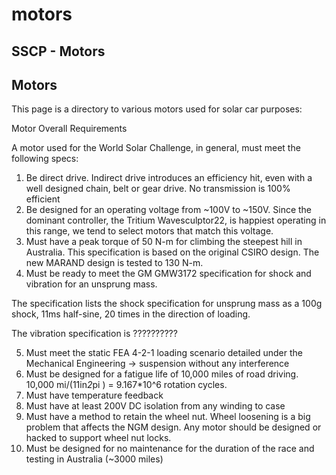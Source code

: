 # motors

## SSCP - Motors

## Motors

This page is a directory to various motors used for solar car purposes:

Motor Overall Requirements

A motor used for the World Solar Challenge, in general, must meet the following specs:

1. Be direct drive. Indirect drive introduces an efficiency hit, even with a well designed chain, belt or gear drive. No transmission is 100% efficient
2. Be designed for an operating voltage from \~100V to \~150V. Since the dominant controller, the Tritium Wavesculptor22, is happiest operating in this range, we tend to select motors that match this voltage.
3. Must have a peak torque of 50 N-m for climbing the steepest hill in Australia. This specification is based on the original CSIRO design. The new MARAND design is tested to 130 N-m.
4. Must be ready to meet the GM GMW3172 specification for shock and vibration for an unsprung mass.&#x20;

&#x20;   The specification lists the shock specification for unsprung mass as a 100g shock, 11ms half-sine, 20 times in the direction of loading.

&#x20;   The vibration specification is ??????????

5. Must meet the static FEA 4-2-1 loading scenario detailed under the Mechanical Engineering -> suspension without any interference
6. Must be designed for a fatigue life of 10,000 miles of road driving. 10,000 mi/(11i&#x6E;_&#x32;_&#x70;i ) = 9.167\*10^6 rotation cycles.
7. Must have temperature feedback
8. Must have at least 200V DC isolation from any winding to case
9. Must have a method to retain the wheel nut. Wheel loosening is a big problem that affects the NGM design. Any motor should be designed or hacked to support wheel nut locks.
10. Must be designed for no maintenance for the duration of the race and testing in Australia (\~3000 miles)

